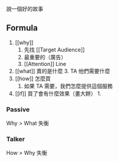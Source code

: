 說一個好的故事

## Formula
1. [[why]]
	1. 先找 [[Target Audience]]
	2. 最重要的（廣告）
	3. [[Attention]] Line
2. [[what]] 賣的是什麼
	3. TA 他們需要什麼
3. [[how]] 怎麼買
	1. 如果 TA 需要，我們怎麼提供這個服務
4. [[if]] 買了會有什麼效果（畫大餅）
	1. 
### Passive
Why > What 失衡
### Talker
How > Why 失衡
